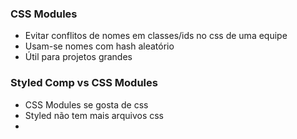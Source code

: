 ### CSS Modules
- Evitar conflitos de nomes em classes/ids no css de uma equipe
- Usam-se nomes com hash aleatório
- Útil para projetos grandes

### Styled Comp vs CSS Modules
- CSS Modules se gosta de css
- Styled não tem mais arquivos css
- 